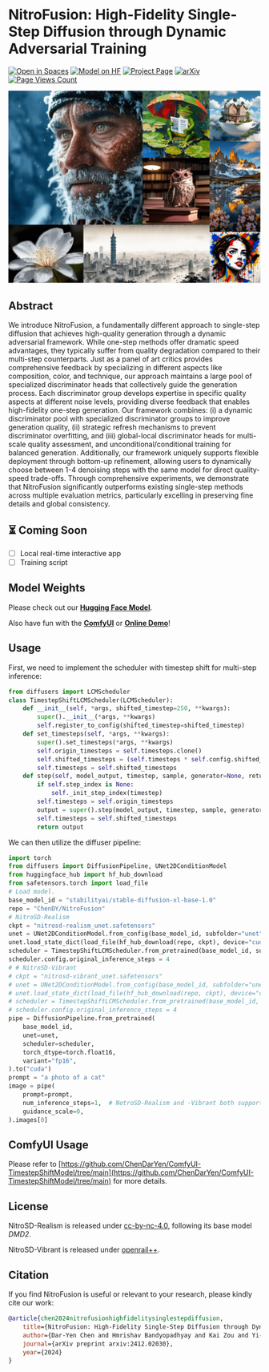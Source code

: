 # NitroFusion: High-Fidelity Single-Step Diffusion through Dynamic Adversarial Training

[![Open in Spaces](https://huggingface.co/datasets/huggingface/badges/resolve/main/open-in-hf-spaces-sm.svg)](https://huggingface.co/spaces/ChenDY/NitroFusion_1step_T2I)
[![Model on HF](https://huggingface.co/datasets/huggingface/badges/resolve/main/model-on-hf-sm.svg)](https://huggingface.co/ChenDY/NitroFusion)
[![Project Page](https://img.shields.io/badge/Project-Page-green.svg)](https://chendaryen.github.io/NitroFusion.github.io/)
[![arXiv](https://img.shields.io/badge/arXiv-2412.02030-b31b1b.svg)](https://arxiv.org/abs/2412.02030)
[![Page Views Count](https://badges.toozhao.com/badges/01JEECFJR1K7PQNDFJ9G2S60AJ/blue.svg)](https://badges.toozhao.com/stats/01JEECFJR1K7PQNDFJ9G2S60AJ "Get your own page views count badge on badges.toozhao.com")


![](./assets/banner.jpg)

## Abstract

We introduce NitroFusion, a fundamentally different approach to single-step diffusion that achieves high-quality generation through a dynamic adversarial framework. While one-step methods offer dramatic speed advantages, they typically suffer from quality degradation compared to their multi-step counterparts. Just as a panel of art critics provides comprehensive feedback by specializing in different aspects like composition, color, and technique, our approach maintains a large pool of specialized discriminator heads that collectively guide the generation process. Each discriminator group develops expertise in specific quality aspects at different noise levels, providing diverse feedback that enables high-fidelity one-step generation. Our framework combines: (i) a dynamic discriminator pool with specialized discriminator groups to improve generation quality, (ii) strategic refresh mechanisms to prevent discriminator overfitting, and (iii) global-local discriminator heads for multi-scale quality assessment, and unconditional/conditional training for balanced generation. Additionally, our framework uniquely supports flexible deployment through bottom-up refinement, allowing users to dynamically choose between 1-4 denoising steps with the same model for direct quality-speed trade-offs. Through comprehensive experiments, we demonstrate that NitroFusion significantly outperforms existing single-step methods across multiple evaluation metrics, particularly excelling in preserving fine details and global consistency.

## ⏳ Coming Soon
- [ ] Local real-time interactive app
- [ ] Training script

## Model Weights 

Please check out our [**Hugging Face Model**](https://huggingface.co/ChenDY/NitroFusion).

Also have fun with the [**ComfyUI**](https://github.com/ChenDarYen/ComfyUI-TimestepShiftModel/tree/main) or [**Online Demo**](https://huggingface.co/spaces/ChenDY/NitroFusion_1step_T2I)!

## Usage

First, we  need to implement the scheduler with timestep shift for multi-step inference:
```python
from diffusers import LCMScheduler
class TimestepShiftLCMScheduler(LCMScheduler):
    def __init__(self, *args, shifted_timestep=250, **kwargs):
        super().__init__(*args, **kwargs)
        self.register_to_config(shifted_timestep=shifted_timestep)
    def set_timesteps(self, *args, **kwargs):
        super().set_timesteps(*args, **kwargs)
        self.origin_timesteps = self.timesteps.clone()
        self.shifted_timesteps = (self.timesteps * self.config.shifted_timestep / self.config.num_train_timesteps).long()
        self.timesteps = self.shifted_timesteps
    def step(self, model_output, timestep, sample, generator=None, return_dict=True):
        if self.step_index is None:
            self._init_step_index(timestep)
        self.timesteps = self.origin_timesteps
        output = super().step(model_output, timestep, sample, generator, return_dict)
        self.timesteps = self.shifted_timesteps
        return output
```


We can then utilize the diffuser pipeline:
```python
import torch
from diffusers import DiffusionPipeline, UNet2DConditionModel
from huggingface_hub import hf_hub_download
from safetensors.torch import load_file
# Load model.
base_model_id = "stabilityai/stable-diffusion-xl-base-1.0"
repo = "ChenDY/NitroFusion"
# NitroSD-Realism
ckpt = "nitrosd-realism_unet.safetensors"
unet = UNet2DConditionModel.from_config(base_model_id, subfolder="unet").to("cuda", torch.float16)
unet.load_state_dict(load_file(hf_hub_download(repo, ckpt), device="cuda"))
scheduler = TimestepShiftLCMScheduler.from_pretrained(base_model_id, subfolder="scheduler", shifted_timestep=250)
scheduler.config.original_inference_steps = 4
# # NitroSD-Vibrant
# ckpt = "nitrosd-vibrant_unet.safetensors"
# unet = UNet2DConditionModel.from_config(base_model_id, subfolder="unet").to("cuda", torch.float16)
# unet.load_state_dict(load_file(hf_hub_download(repo, ckpt), device="cuda"))
# scheduler = TimestepShiftLCMScheduler.from_pretrained(base_model_id, subfolder="scheduler", shifted_timestep=500)
# scheduler.config.original_inference_steps = 4
pipe = DiffusionPipeline.from_pretrained(
    base_model_id,
    unet=unet,
    scheduler=scheduler,
    torch_dtype=torch.float16,
    variant="fp16",
).to("cuda")
prompt = "a photo of a cat"
image = pipe(
    prompt=prompt,
    num_inference_steps=1,  # NotroSD-Realism and -Vibrant both support 1 - 4 inference steps.
    guidance_scale=0,
).images[0]
```

## ComfyUI Usage

Please refer to [https://github.com/ChenDarYen/ComfyUI-TimestepShiftModel/tree/main](https://github.com/ChenDarYen/ComfyUI-TimestepShiftModel/tree/main) for more details.


## License

NitroSD-Realism is released under [cc-by-nc-4.0](https://creativecommons.org/licenses/by-nc-sa/4.0/deed.en), following its base model *DMD2*.

NitroSD-Vibrant is released under [openrail++](https://huggingface.co/stabilityai/stable-diffusion-xl-base-1.0/blob/main/LICENSE.md).


## Citation 

If you find NitroFusion is useful or relevant to your research, please kindly cite our work:

```bib
@article{chen2024nitrofusionhighfidelitysinglestepdiffusion,
    title={NitroFusion: High-Fidelity Single-Step Diffusion through Dynamic Adversarial Training},
    author={Dar-Yen Chen and Hmrishav Bandyopadhyay and Kai Zou and Yi-Zhe Song},
    journal={arXiv preprint arxiv:2412.02030},
    year={2024}
}
```

